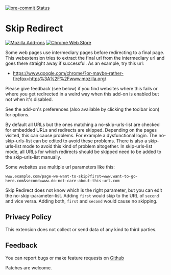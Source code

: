 [![pre-commit Status](https://github.com/sblask/webextension-skip-redirect/actions/workflows/pre-commit.yml/badge.svg)](https://github.com/sblask/webextension-skip-redirect/actions/workflows/pre-commit.yml)

Skip Redirect
=====================
[![Mozilla Add-ons](https://user-images.githubusercontent.com/585534/107280546-7b9b2a00-6a26-11eb-8f9f-f95932f4bfec.png)](https://addons.mozilla.org/en-US/firefox/addon/skip-redirect/)
[![Chrome Web Store](https://user-images.githubusercontent.com/585534/107280622-91a8ea80-6a26-11eb-8d07-77c548b28665.png)](https://chrome.google.com/webstore/detail/skip-redirect/jaoafjdoijdconemdmodhbfpianehlon)

Some web pages use intermediary pages before redirecting to a final page. This
webextension tries to extract the final url from the intermediary url and goes
there straight away if successful. As an example, try this url:

 - https://www.google.com/chrome/?or-maybe-rather-firefox=https%3A%2F%2Fwww.mozilla.org/

Please give feedback (see below) if you find websites where this fails or where
you get redirected in a weird way when this add-on is enabled but not when it's
disabled.

See the add-on's preferences (also available by clicking the toolbar icon) for
options.

By default all URLs but the ones matching a no-skip-urls-list are checked for
embedded URLs and redirects are skipped. Depending on the pages visited, this
can cause problems. For example a dysfunctional login. The no-skip-urls-list
can be edited to avoid these problems. There is also a skip-urls-list mode to
avoid this kind of problem altogether. In skip-urls-list mode, all URLs for
which redirects should be skipped need to be added to the skip-urls-list
manually.

Some websites use multiple url parameters like this:

`www.example.com/page-we-want-to-skip?first=www.want-to-go-here.com&second=www.do-not-care-about-this-url.com`

Skip Redirect does not know which is the right parameter, but you can edit the
no-skip-parameter-list. Adding `first` would skip to the URL of `second` and
vice versa. Adding both, `first` and `second` would cause no skipping.

Privacy Policy
--------------

This extension does not collect or send data of any kind to third parties.

Feedback
--------

You can report bugs or make feature requests on
[Github](https://github.com/sblask/webextension-skip-redirect)

Patches are welcome.
